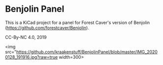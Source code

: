# Benjolin Panel

This is a KiCad project for a panel for Forest Caver's version of Benjolin (https://github.com/forestcaver/Benjolin).

CC-By-NC 4.0, 2019

<img src="https://github.com/kraakenstuff/BenjolinPanel/blob/master/IMG_20200128_191916.jpg?raw=true width=300>
